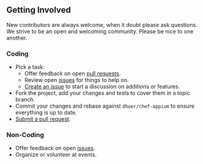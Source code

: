 ## Getting Involved

New contributors are always welcome, when it doubt please ask questions. We strive to be an open and welcoming 
community. Please be nice to one another.

### Coding

* Pick a task:
  * Offer feedback on open [pull requests](https://github.com/dhoer/chef-appium/pulls).
  * Review open [issues](https://github.com/dhoer/chef-appium/issues) for things to help on.
  * [Create an issue](https://github.com/dhoer/chef-appium/issues/new) to start a discussion on additions or features.
* Fork the project, add your changes and tests to cover them in a topic branch.
* Commit your changes and rebase against `dhoer/chef-appium` to ensure everything is up to date.
* [Submit a pull request](https://github.com/dhoer/chef-appium/compare/).

### Non-Coding

* Offer feedback on open [issues](https://github.com/dhoer/chef-appium/issues).
* Organize or volunteer at events.
